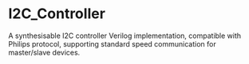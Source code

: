 # I2C_Controller
A synthesisable I2C controller Verilog implementation, compatible with Philips protocol, supporting standard speed communication for master/slave devices.
